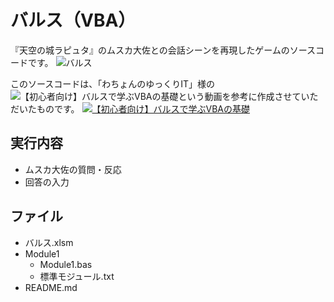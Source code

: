 # バルス（VBA）
『天空の城ラピュタ』のムスカ大佐との会話シーンを再現したゲームのソースコードです。
![バルス](https://user-images.githubusercontent.com/84171334/188863109-6acdab8c-b20c-4783-a5c0-e54c416c8398.jpg)

このソースコードは、「わちょんのゆっくりIT」様の![【初心者向け】バルスで学ぶVBAの基礎](https://www.youtube.com/watch?v=MoeeGu4VIgA)という動画を参考に作成させていただいたものです。
[![【初心者向け】バルスで学ぶVBAの基礎](https://user-images.githubusercontent.com/84171334/188865321-c7234eaa-296d-45f6-84a3-6a9dbecb450d.jpg)](https://www.youtube.com/watch?v=MoeeGu4VIgA)

## 実行内容
- ムスカ大佐の質問・反応
- 回答の入力

## ファイル
- バルス.xlsm
- Module1
  - Module1.bas
  - 標準モジュール.txt
- README.md
